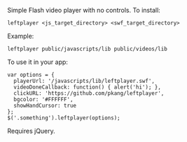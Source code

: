 Simple Flash video player with no controls. To install:

    leftplayer <js_target_directory> <swf_target_directory>

Example:

    leftplayer public/javascripts/lib public/videos/lib

To use it in your app:

    var options = { 
      playerUrl: '/javascripts/lib/leftplayer.swf',
      videoDoneCallback: function() { alert('hi'); }, 
      clickURL: 'https://github.com/pkang/leftplayer', 
      bgcolor: '#FFFFFF',
      showHandCursor: true
    };
    $('.something').leftplayer(options);

Requires jQuery.
